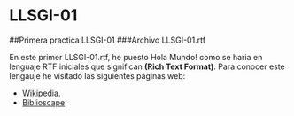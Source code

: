 # LLSGI-01
##Primera practica LLSGI-01
###Archivo LLSGI-01.rtf

En este primer LLSGI-01.rtf, he puesto Hola Mundo! como se haria en lenguaje RTF iniciales que significan **(Rich Text Format)**.
Para conocer este lengauje he visitado las siguientes páginas web:
+ [Wikipedia](https://es.wikipedia.org/wiki/Rich_Text_Format).
+ [Biblioscape](http://www.biblioscape.com/rtf15_spec.htm).

